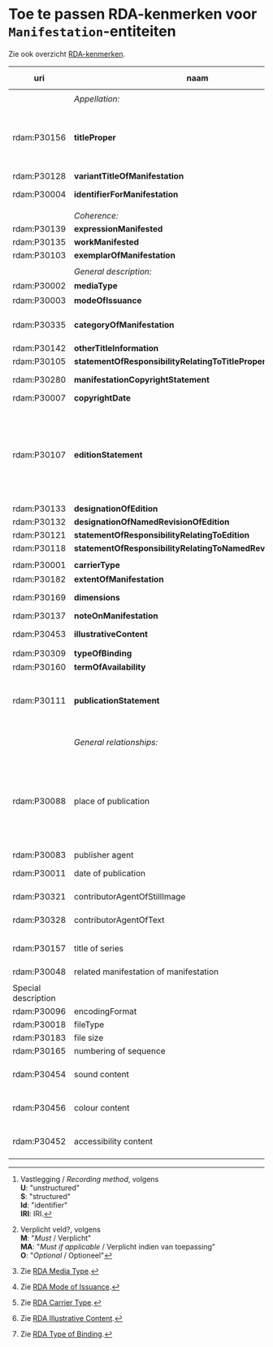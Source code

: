 # Toe te passen RDA-kenmerken voor `Manifestation`-entiteiten

Zie ook overzicht [RDA-kenmerken](RDA-kenmerken.md).


| uri | naam | opm. | range | vastlegging [^1] | verpl.? [^2] | max. | waarde |
| --- | --- | --- | --- | --- | --- | --- | --- |
|| 
|| *Appellation:* | *elementen om de entiteit te benoemen:* ||| M | >1 |
| rdam:P30156 |	**titleProper** | letterijk overnemen uit de bron zoals het er staat, ook eventuele tikfouten<br>vastleggen als een zin<br>hoofdlettergebruik zoals in de taal van de titel gebruikelijk is<br>bij fouten de gecorrigeerde titel opnemen als **variantTitleOfManifestation** | `Nomen` | U | M | 1 |
| rdam:P30128	 | **variantTitleOfManifestation** | zie bij **titleProper** | `Nomen` |	U | O | >1	|
| rdam:P30004 | **identifierForManifestation** | systeemonafhankelijke identifier, indien mogelijk persistent, dit is niet de identifier van het metadata record | `Nomen` | identifier	|	MA	|	>1	| "ISBN: 9025499678" |
||
|| *Coherence:* | *primaire relaties tussen entiteiten:* ||| M | >1 |
| rdam:P30139 | **expressionManifested** || `Expression` | S / Id / IRI | M | >1 |
| rdam:P30135 | **workManifested** || `Work` | S / Id / IRI | O | 1 |
| rdam:P30103	|	**exemplarOfManifestation** || `Item` | S / Id / IRI | M | >1 |
||
||	*General description:*	| *algemene beschrijving (basistoepassingsprofiel):* |
| rdam:P30002	| **mediaType** |	||	S / IRI | M | 1 | RDA Media Type [^3] |
| rdam:P30003	| **modeOfIssuance** ||| S / IRI | M | 1 | RDA Mode of Issuance [^4] |
| rdam:P30335	| **categoryOfManifestation** | TODO: zijn dit de vormtrefwoorden? || U / S / Id / IRI | O | 1 | Brinkman Trefwoorden thesaurus, Thema (https://ns.editeur.org/thema/nl) |
| rdam:P30142	| **otherTitleInformation** | gebruik voor ondertitel || U | O | >1 |
| rdam:P30105	| **statementOfResponsibilityRelatingToTitleProper** | TODO waarvoor? / overnemen uit de resource  || U | MA | 1 |
| rdam:P30280 | **manifestationCopyrightStatement** | datum en bij wie de copyright berust, overnemen uit de bron<br>als alleen een datum bekend is, gebruik dan **copyrightDate** || U | MA	| 1 |
| rdam:P30007 | **copyrightDate**	| datum copyright zoals vermeld in de bron || U | MA | 1 | ISO 8601-1:2019 |
||
| rdam:P30107 | **editionStatement** |	een vermelding die een editie identificeert waartoe een manifestatie behoort<br>wordt samengesteld uit de volgende elementen: **designationOfEdition**, **designationOfNamedRevisionOfEdition**, **statementOfResponsibilityRelatingToEdition**, **statementOfResponsibilityRelatingToNamedRevisionOfEdition**, als deze elementen apart genoteerd kunnen worden en van toepassing zijn, gebruik deze elementen, indien de informatie als geheel wordt opgenomen, gebruik dan dit element |
| rdam:P30133 | **designationOfEdition** | overnemen uit de bron || U | MA | >1 |
| rdam:P30132 | **designationOfNamedRevisionOfEdition** ||| U | MA | >1 |
| rdam:P30121 | **statementOfResponsibilityRelatingToEdition** ||| U | MA | 1 |
| rdam:P30118 | **statementOfResponsibilityRelatingToNamedRevisionOfEdition** ||| U | MA | 1 |
||
| rdam:P30001 | **carrierType** |	||	S / Id / IRI | M | 1 | RDA Carrier Type [^5] |
| rdam:P30182 | **extentOfManifestation** | o.a. aantal pagina's ||S| M | 1 |
| rdam:P30169	 | **dimensions** |	neem op wat nodig is voor het magazijn van fysieke bronnen,  Nmaten in cm., tenzij hoogte < 10 cm, dan in mm. ||	U / S (?) | MA | >1 |
| rdam:P30137 | **noteOnManifestation** |||| U | O | >1 |
| rdam:P30453 |	**illustrativeContent**	 | een indicatie van de soorten expressies van beeldcontent die de hoofd-expressies aanvullen || S / IRI | MA	| >1 | RDA Illustrative Content [^6] |
| rdam:P30309 | **typeOfBinding** ||| S / IRI | O | >1 | RDA Type of Binding [^7] |
| rdam:P30160 | **termOfAvailability** | o.a. prijs || U | O | >1 |
| rdam:P30111 | **publicationStatement** | wordt samengesteld uit de volgende subelementen: place of publication, name of publisher, date of publication. Als deze elementen apart genoteerd kunnen worden en van toepassing zijn, gebruik deze elementen. Indien de informatie als geheel wordt opgenomen, gebruik dan dit superelement || S | O | 1 | "Spijkenisse : Hageboek, 1998" |
||
|| *General relationships:* | *algemene elementen om relaties van de entiteit te beschrijven (basistoepassingsprofiel):* |	|		|	
|	rdam:P30088	|	place of publication	|	Neem over zoals opgenomen in de resource. Indien niet bekend, geef het volgende aan: "Plaats van uitgave niet vastgesteld" in een element 'note of manifestation'. Zet een plaats tussen vierkante haken als de bron van de informatie niet de Manifestation zelf is. Indien mogelijk herhaal dit element om een identifier of iri van een plaats te geven. Herhaal dit element om een land van uitgave te vermelden, het liefst gestructureerd, met identifier of iri. Indien de identifier van een plaats het land duidelijk aangeeft, dan is een land van uitgave niet nodig.	|	place	|	unstructured/identifier/iri	|	MA	|	>1	|		|
|	rdam:P30083	|	publisher agent	|	Overnemen uit de resource.	|	nomen	|	unstructured	|	MA	|	>1	|		|
|	rdam:P30011	|	date of publication	|	Indien onbekend, geef een datum of jaar range wanneer het werk kan zijn ontstaan.	|	timespan	|	unstructured/structured/identifier/iri	|	M	|	1	|	ISO 8601-1:2019	|
|	rdam:P30321	|	contributorAgentOfStillImage	|	Gebruik zoveel mogelijk de ingang van een authority record.	|	agent	|	unstructured/structured/identifier/iri	|	O	|	>1	|	NTA, NACO, Corporatiethesaurus	|
|	rdam:P30328	|	contributorAgentOfText	|	Gebruik zoveel mogelijk de ingang van een authority record.	|	agent	|	unstructured/structured/identifier/iri	|	O	|	>1	|	NTA, NACO, Corporatiethesaurus	|
|	rdam:P30157	|	title of series	|	Inhoudelijk overnemen uit de resource zoals het er staat. Titel vastleggen zoals een zin. Hoofdlettergebruik zoals in de taal van de titel gebruikelijk is. De relatie 	|	nomen	|	unstructured	|	MA	|	>1	|		|
|	rdam:P30048	|	related manifestation of manifestation	|		|	manifestation	|	unstructured/structured/identifier/iri	|	O	|	>1	|		|
|		|		|		|		|		|		|		|		|
|	Special description	|		|		|		|		|		|		|		|
|	rdam:P30096	|	encodingFormat	|		|		|	structured	|	M	|	>1	|		|
|	rdam:P30018	|	fileType	|		|		|	structured	|	O	|	1	|		|
|	rdam:P30183	|	file size	|		|		|	unstructured	|	O	|	1	|		|
|	rdam:P30165	|	numbering of sequence	|	Overnemen uit de resource.	|		|	unstructured	|	MA	|	1	|		|
|	rdam:P30454	|	sound content	|	In 2025 wordt de wet m.b.t. digitale toegankelijkheid van kracht. Uitgevers worden geacht gegevens daarover aan te leveren. Het is van belang deze op te nemen in de metadata.	|		|	unstructured	|	MA	|	>1	|		|
|	rdam:P30456	|	colour content	|	In 2025 wordt de wet m.b.t. digitale toegankelijkheid van kracht. Uitgevers worden geacht gegevens daarover aan te leveren. Het is van belang deze op te nemen in de metadata.	|		|	unstructured	|	MA	|	>1	|		|
|	rdam:P30452	|	accessibility content	|	In 2025 wordt de wet m.b.t. digitale toegankelijkheid van kracht. Uitgevers worden geacht gegevens daarover aan te leveren. Het is van belang deze op te nemen in de metadata.	|		|	unstructured	|	MA	|	>1	|		|

[^1]: Vastlegging / *Recording method*, volgens <br>**U**: "unstructured"<br>**S**: "structured"<br>**Id**: "identifier" <br>**IRI**: IRI.
[^2]: Verplicht veld?, volgens <br>**M**: "*Must* / Verplicht"<br>**MA**: "*Must if applicable* / Verplicht indien van toepassing"<br>**O**: "*Optional* / Optioneel" 
[^3]: Zie [RDA Media Type](http://www.rdaregistry.info/termList/RDAMediaType/).
[^4]: Zie [RDA Mode of Issuance](http://www.rdaregistry.info/termList/ModeIssue/).
[^5]: Zie [RDA Carrier Type](http://www.rdaregistry.info/termList/RDACarrierType/).
[^6]: Zie [RDA Illustrative Content](http://www.rdaregistry.info/termList/IllusContent/).
[^7]: Zie [RDA Type of Binding](http://www.rdaregistry.info/termList/RDATypeOfBinding/).
